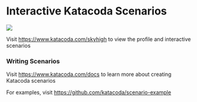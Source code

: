 # Interactive Katacoda Scenarios

[![](http://shields.katacoda.com/katacoda/skyhigh/count.svg)](https://www.katacoda.com/skyhigh "Get your profile on Katacoda.com")

Visit https://www.katacoda.com/skyhigh to view the profile and interactive scenarios

### Writing Scenarios
Visit https://www.katacoda.com/docs to learn more about creating Katacoda scenarios

For examples, visit https://github.com/katacoda/scenario-example
